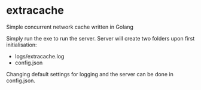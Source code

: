 # extracache
Simple concurrent network cache written in Golang

Simply run the exe to run the server.
Server will create two folders upon first initialisation:

* logs/extracache.log
* config.json

Changing default settings for logging and the server can be done in config.json.
